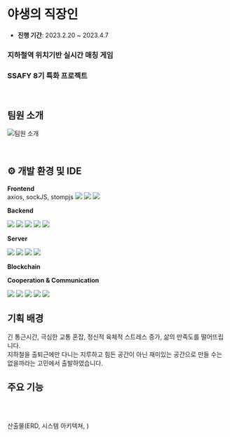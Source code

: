 # 야생의 직장인
- **진행 기간**: 2023.2.20  ~ 2023.4.7

### 지하철역 위치기반 실시간 매칭 게임

### SSAFY 8기 특화 프로젝트

<br>


## 팀원 소개
![팀원 소개](https://user-images.githubusercontent.com/109320678/230555851-a1b5449f-bd19-4bd3-b952-3d30ac6cd596.png)

<br>

## **⚙​ 개발 환경 및 IDE**

**Frontend**
<br>
axios, sockJS, stompjs
<img src="https://img.shields.io/badge/React-61DAFB?style=for-the-badge&logo=React&logoColor=white"> <img src="https://img.shields.io/badge/Node.JS-339933?style=for-the-badge&logo=Node.js&logoColor=white"> <img src="https://img.shields.io/badge/VS Code-007ACC?style=for-the-badge&logo=Visual Studio Code&logoColor=white">

**Backend**

<img src="https://img.shields.io/badge/java-007396?style=for-the-badge&logo=java&logoColor=white"> <img src="https://img.shields.io/badge/Spring_Boot-6DB33F?style=for-the-badge&logo=SpringBoot&logoColor=white"> <img src="https://img.shields.io/badge/Gradle-F37440?style=for-the-badge&logo=Gradle&logoColor=white"> <img src="https://img.shields.io/badge/Intellij_IDEA-3776AB?style=for-the-badge&logo=IntellijIDEA&logoColor=white"> <img src="https://img.shields.io/badge/MySQL-380953?style=for-the-badge&logo=MySQL&logoColor=white">

**Server**

<img src="https://img.shields.io/badge/Amazon EC2-FF9900?style=for-the-badge&logo=Amazon EC2&logoColor=white"> <img src="https://img.shields.io/badge/Jenkins-D24939?style=for-the-badge&logo=Jenkins&logoColor=white"> <img src="https://img.shields.io/badge/NGINX-009639?style=for-the-badge&logo=NGINX&logoColor=white"> <img src="https://img.shields.io/badge/Docker-2496ED?style=for-the-badge&logo=Docker&logoColor=white">

**Blockchain**



**Cooperation & Communication**

<img src="https://img.shields.io/badge/gitlab-FC6D26?style=for-the-badge&logo=GitLab&logoColor=white"> <img src="https://img.shields.io/badge/jira-0052CC?style=for-the-badge&logo=Jira&logoColor=white"> <img src="https://img.shields.io/badge/MatterMOST-009688?style=for-the-badge&logo=Mattermost&logoColor=white"> <img src="https://img.shields.io/badge/Notion-EF1970?style=for-the-badge&logo=Notion&logoColor=white"> <img src="https://img.shields.io/badge/Discord-FDA061?style=for-the-badge&logo=Discord&logoColor=white">

## 기획 배경
긴 통근시간, 극심한 교통 혼잡, 정신적 육체적 스트레스 증가, 삶의 만족도를 떨어뜨립니다.
<br>
지하철을 출퇴근에만 다니는 지루하고 힘든 공간이 아닌 재미있는 공간으로 만들 수는 없을까라는 고민에서 출발하였습니다.
<br>

## 주요 기능

<br>

## 


산출물(ERD, 시스템 아키텍쳐, )
